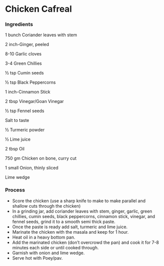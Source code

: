# Chicken Cafreal
### Ingredients
1 bunch Coriander leaves with stem

2 inch-Ginger, peeled

8-10 Garlic cloves

3-4 Green Chillies

½ tsp Cumin seeds

½ tsp Black Peppercorns

1 inch-Cinnamon Stick

2 tbsp Vinegar/Goan Vinegar

½ tsp Fennel seeds

Salt to taste

½ Turmeric powder

½ Lime juice

2 tbsp Oil

750 gm Chicken on bone, curry cut

1 small Onion, thinly sliced

Lime wedge

### Process
- Score the chicken (use a sharp knife to make to make parallel and shallow cuts through the chicken)
- In a grinding jar, add coriander leaves with stem, ginger, garlic, green chillies, cumin seeds, black peppercorns, cinnamon stick, vinegar, and fennel seeds, grind it to a smooth semi thick paste.
- Once the paste is ready add salt, turmeric and lime juice.
- Marinate the chicken with the masala and keep for 1 hour.
- Heat oil in a heavy bottom pan.
- Add the marinated chicken (don’t overcrowd the pan) and cook it for 7-8 minutes each side or until cooked through.
- Garnish with onion and lime wedge.
- Serve hot with Poey/pav.
